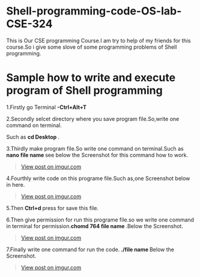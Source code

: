 # Shell-programming-code-OS-lab-CSE-324
This is Our CSE programming Course.I am try to help of my friends for this course.So i give some slove of some programming problems of Shell programming.
# Sample how to write and execute program of Shell programming
1.Firstly go Terminal <b> -Ctrl+Alt+T </b>
<p>2.Secondly selcet directory where you save program file.So,write one command on terminal.</p>
Such as <b> cd Desktop </b>.
<p>3.Thirdly make program file.So write one command on terminal.Such as <b> nano file name </b> see below the Screenshot for this command how to work.</p>
<blockquote class="imgur-embed-pub" lang="en" data-id="pDfcxDg"><a href="//imgur.com/pDfcxDg">View post on imgur.com</a></blockquote><script async src="//s.imgur.com/min/embed.js" charset="utf-8"></script>
<p>4.Fourthly write code on this programe file.Such as,one Screenshot below in here.</p>
<blockquote class="imgur-embed-pub" lang="en" data-id="hKEXCCW"><a href="//imgur.com/hKEXCCW">View post on imgur.com</a></blockquote><script async src="//s.imgur.com/min/embed.js" charset="utf-8"></script>
<p>5.Then <b> Ctrl+d </b> press for save this file.</p>
<p>6.Then give permission for run this programe file.so we write one command in terminal for permission.<b>chomd 764 file name </b>.Below the Screenshot.</p>
<blockquote class="imgur-embed-pub" lang="en" data-id="pDfcxDg"><a href="//imgur.com/pDfcxDg">View post on imgur.com</a></blockquote><script async src="//s.imgur.com/min/embed.js" charset="utf-8"></script>
<p>7.Finally write one command for run the code.<b> ./file name </b>Below the Screenshot.</p>
<blockquote class="imgur-embed-pub" lang="en" data-id="hKEXCCW"><a href="//imgur.com/hKEXCCW">View post on imgur.com</a></blockquote><script async src="//s.imgur.com/min/embed.js" charset="utf-8"></script>
